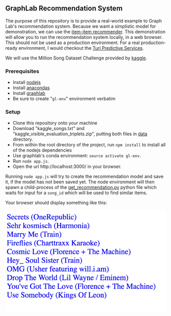 ## GraphLab Recommendation System

The purpose of this repository is to provide a real-world example to Graph Lab's recommendation system. Because we want a simplistic model for demonstration, we can use the [item-item recommender](https://turi.com/products/create/docs/generated/graphlab.recommender.item_similarity_recommender.create.html#graphlab.recommender.item_similarity_recommender.create). This demonstration will allow you to run the recommendation system locally, in a web browser. This should not be used as a production environment. For a real production-ready environment, I would checkout the [Turi Predictive Services](https://turi.com/products/predictive-services/docs/index.html).

We will use the Million Song Dataset Challenge provided by [kaggle](https://www.kaggle.com/c/msdchallenge#description).

### Prerequisites

 - Install [nodejs](https://nodejs.org/en/download/)
 - Install [anacondas](https://www.continuum.io/downloads)
 - Install [graphlab](https://turi.com/download/install-graphlab-create-command-line.html)
  - Be sure to create "`gl-env`" environment verbatim

### Setup

 - Clone this repository onto your machine
 - Download "kaggle_songs.txt" and "kaggle_visible_evaluation_triplets.zip", putting both files in [data](data) directory.
 - From within the root directory of the project, run `npm install` to install all of the nodejs dependencies
 - Use graphlab's conda environment: `source activate gl-env`.
 - Run `node app.js`.
 - Open the url http://localhost:3000/ in your browser.

Running `node app.js` will try to create the recommendation model and save it, if the model has not been saved yet. The node environment will then spawn a child-process of the [get_recommendation.py](get_recommendation.py) python file which waits for input for a `song_id` which will be used to find similar items.

Your browser should display something like this:

![alt text](public/screenshot.png)
